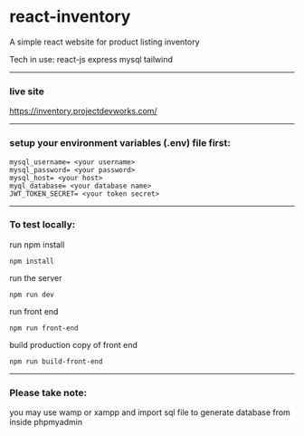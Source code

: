# react-inventory

A simple react website for product listing inventory

Tech in use: react-js express  mysql tailwind

---
### live site
https://inventory.projectdevworks.com/

---
### setup your environment variables (.env) file first:
```
mysql_username= <your username>
mysql_password= <your password>
mysql_host= <your host>
myql_database= <your database name>
JWT_TOKEN_SECRET= <your token secret>
```
---
### To test locally:

run npm install
```
npm install
```
run the server
```
npm run dev
```
run front end
```
npm run front-end
```
build production copy of front end
```
npm run build-front-end
```

---

### Please take note:

you may use wamp or xampp and import sql file to generate database from inside phpmyadmin
